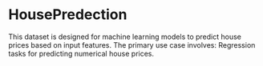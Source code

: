 # HousePredection
This dataset is designed for machine learning models to predict house prices based on input features. The primary use case involves:  Regression tasks for predicting numerical house prices.
